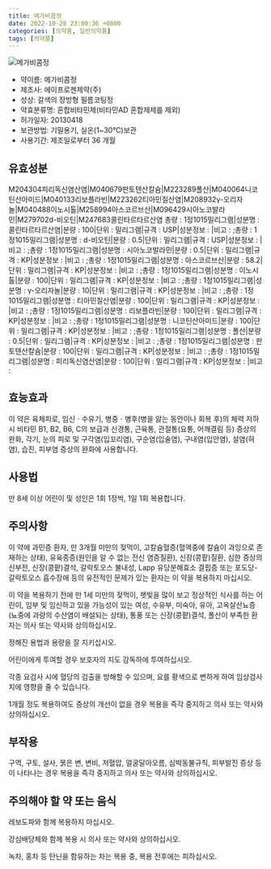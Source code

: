 ```yaml
---
title: 메가비콤정
date: 2022-10-28 23:00:36 +0800
categories: [의약품, 일반의약품]
tags: [의약품]
---
```

![메가비콤정](https://nedrug.mfds.go.kr/pbp/cmn/itemImageDownload/1Nk2K_piklC)

- 약이름: 메가비콤정
- 제조사: 에이프로젠제약(주)
- 성상: 갈색의 장방형 필름코팅정
- 약효분류명: 혼합비타민제(비타민AD 혼합제제를 제외)
- 허가일자: 20130418
- 보관방법: 기밀용기, 실온(1~30℃)보관
- 사용기간: 제조일로부터 36 개월
## 유효성분
M204304피리독신염산염|M040679판토텐산칼슘|M223289폴산|M040064니코틴산아미드|M040133리보플라빈|M223262티아민질산염|M208932γ-오리자놀|M040488이노시톨|M258994아스코르브산|M096429시아노코발라민|M279702d-비오틴|M247683콜린타르타르산염
총량 : 1정1015밀리그램|성분명 : 콜린타르타르산염|분량 : 100|단위 : 밀리그램|규격 : USP|성분정보 : |비고 : ;총량 : 1정1015밀리그램|성분명 : d-비오틴|분량 : 0.5|단위 : 밀리그램|규격 : USP|성분정보 : |비고 : ;총량 : 1정1015밀리그램|성분명 : 시아노코발라민|분량 : 0.5|단위 : 밀리그램|규격 : KP|성분정보 : |비고 : ;총량 : 1정1015밀리그램|성분명 : 아스코르브산|분량 : 58.2|단위 : 밀리그램|규격 : KP|성분정보 : |비고 : ;총량 : 1정1015밀리그램|성분명 : 이노시톨|분량 : 100|단위 : 밀리그램|규격 : KP|성분정보 : |비고 : ;총량 : 1정1015밀리그램|성분명 : γ-오리자놀|분량 : 10|단위 : 밀리그램|규격 : KP|성분정보 : |비고 : ;총량 : 1정1015밀리그램|성분명 : 티아민질산염|분량 : 100|단위 : 밀리그램|규격 : KP|성분정보 : |비고 : ;총량 : 1정1015밀리그램|성분명 : 리보플라빈|분량 : 100|단위 : 밀리그램|규격 : KP|성분정보 : |비고 : ;총량 : 1정1015밀리그램|성분명 : 니코틴산아미드|분량 : 100|단위 : 밀리그램|규격 : KP|성분정보 : |비고 : ;총량 : 1정1015밀리그램|성분명 : 폴산|분량 : 0.5|단위 : 밀리그램|규격 : KP|성분정보 : |비고 : ;총량 : 1정1015밀리그램|성분명 : 판토텐산칼슘|분량 : 100|단위 : 밀리그램|규격 : KP|성분정보 : |비고 : ;총량 : 1정1015밀리그램|성분명 : 피리독신염산염|분량 : 100|단위 : 밀리그램|규격 : KP|성분정보 : |비고 :
## 효능효과
이 약은 육체피로, 임신ㆍ수유기, 병중ㆍ병후(병을 앓는 동안이나 회복 후)의 체력 저하 시 비타민 B1, B2, B6, C의 보급과 신경통, 근육통, 관절통(요통, 어깨결림 등) 증상의 완화, 각기, 눈의 피로 및 구각염(입꼬리염), 구순염(입술염), 구내염(입안염), 설염(혀염), 습진, 피부염 증상의 완화에 사용합니다.

## 사용법
만 8세 이상 어린이 및 성인은 1회 1정씩, 1일 1회 복용합니다.

## 주의사항
이 약에 과민증 환자, 만 3개월 미만의 젖먹이, 고칼슘혈증(혈액중에 칼슘이 과잉으로 존재하는 상태), 유육종증(원인을 알 수 없는 전신 염증질환), 신장(콩팥)질환, 심한 증상의 신부전, 신장(콩팥)결석, 갈락토오스 불내성, Lapp 유당분해효소 결핍증 또는 포도당-갈락토오스 흡수장애 등의 유전적인 문제가 있는 환자는 이 약을 복용하지 마십시오.

이 약을 복용하기 전에 만 1세 미만의 젖먹이, 햇빛을 많이 보고 정상적인 식사를 하는 어린이, 임부 및 임신하고 있을 가능성이 있는 여성, 수유부, 미숙아, 유아, 고옥살산뇨증(뇨중에 과량의 수산염이 배설되는 상태), 통풍 또는 신장(콩팥)결석, 폴산이 부족한 환자는 의사 또는 약사와 상의하십시오.

정해진 용법과 용량을 잘 지키십시오.

어린이에게 투여할 경우 보호자의 지도 감독하에 투여하십시오.

각종 요검사 시에 혈당의 검출을 방해할 수 있으며, 요를 황색으로 변하게 하여 임상검사치에 영향을 줄 수 있습니다.

1개월 정도 복용하여도 증상의 개선이 없을 경우 복용을 즉각 중지하고 의사 또는 약사와 상의하십시오.

## 부작용
구역, 구토, 설사, 묽은 변, 변비, 저혈압, 얼굴달아오름, 심박동불규칙, 피부발진 증상 등이 나타나는 경우 복용을 즉각 중지하고 의사 또는 약사와 상의하십시오.

## 주의해야 할 약 또는 음식
레보도파와 함께 복용하지 마십시오.

강심배당체와 함께 복용 시 의사 또는 약사와 상의하십시오.

녹차, 홍차 등 탄닌을 함유하는 차는 복용 중, 복용 전후에는 피하십시오.

